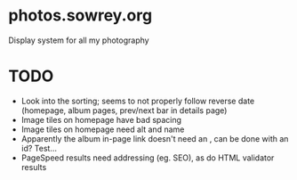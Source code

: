 # photos.sowrey.org
Display system for all my photography

# TODO 
- Look into the sorting; seems to not properly follow reverse date (homepage, album pages, prev/next bar in details page)
- Image tiles on homepage have bad spacing
- Image tiles on homepage need alt and name
- Apparently the album in-page link doesn't need an <a name>, can be done with an id? Test...
- PageSpeed results need addressing (eg. SEO), as do HTML validator results